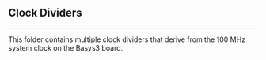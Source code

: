 ## Clock Dividers
---
This folder contains multiple clock dividers that derive from the 100 MHz system clock on the Basys3 board.
